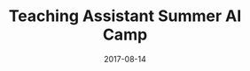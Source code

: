 ---
title: "Teaching Assistant Summer AI Camp"
collection: teaching
type: "Summer AI camp"
permalink: /teaching/2017-summer-AI
venue: "Bilkent | CS"
date: 2017-08-14
location: "Ankara / Turkey"
---